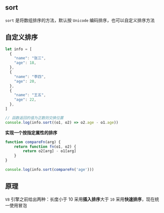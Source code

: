## sort

`sort` 是将数组排序的方法，默认按 `Unicode` 编码排序，也可以自定义排序方法

## 自定义排序

```js
let info = [
  {
    "name": "张三",
    "age": 18,
  },
  {
    "name": "李四",
    "age": 20,
  },
  {
    "name": "王五",
    "age": 22,
  },
]

// 函数返回的值为正数则交换位置
console.log(info.sort((o1, o2) => o2.age - o1.age))
```

**实现一个按指定属性的排序**

```js
function compareFn(arg) {
	return function fn(o1, o2) {
		return o2[arg] - o1[arg]
	}
}
  
console.log(info.sort(compareFn('age')))
```

## 原理

`V8` 引擎之前给出两种：长度小于 10 采用**插入排序**大于 `10` 采用**快速排序**，现在统一使用冒泡